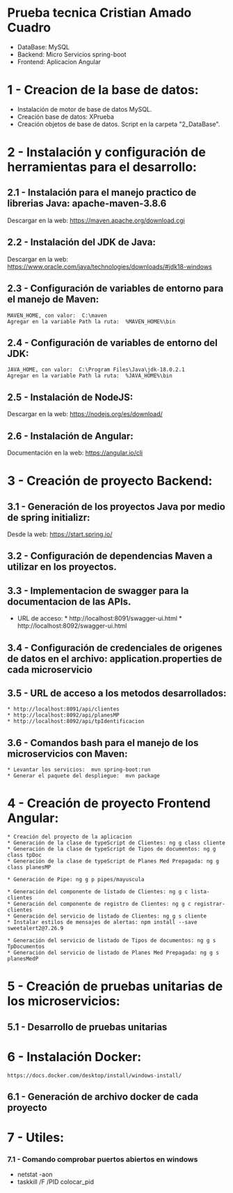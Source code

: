 # Prueba tecnica Cristian Amado Cuadro

* DataBase: MySQL
* Backend: Micro Servicios spring-boot
* Frontend: Aplicacion Angular

# 1 - Creacion de la base de datos: 

 - Instalación de motor de base de datos MySQL. 
 - Creación base de datos: XPrueba
 - Creación objetos de base de datos. Script en la carpeta "2_DataBase".
 
# 2 - Instalación y configuración de herramientas para el desarrollo: 


## 2.1 - Instalación para el manejo practico de librerias Java:  apache-maven-3.8.6

Descargar en la web: https://maven.apache.org/download.cgi


## 2.2 - Instalación del JDK de Java:

Descargar en la web: https://www.oracle.com/java/technologies/downloads/#jdk18-windows


## 2.3 - Configuración de variables de entorno para el manejo de Maven:

	MAVEN_HOME, con valor:  C:\maven
	Agregar en la variable Path la ruta:  %MAVEN_HOME%\bin
	
	
## 2.4 - Configuración de variables de entorno del JDK:

	JAVA_HOME, con valor:  C:\Program Files\Java\jdk-18.0.2.1
	Agregar en la variable Path la ruta:  %JAVA_HOME%\bin


## 2.5 - Instalación de NodeJS:

Descargar en la web: https://nodejs.org/es/download/


## 2.6 - Instalación de Angular:

Documentación en la web: https://angular.io/cli


# 3 - Creación de proyecto Backend: 


## 3.1 - Generación de los proyectos Java por medio de spring initializr:

Desde la web: https://start.spring.io/

## 3.2 - Configuración de dependencias Maven a utilizar en los proyectos.

## 3.3 - Implementacion de swagger para la documentacion de las APIs.

* URL de acceso:
					* http://localhost:8091/swagger-ui.html
					* http://localhost:8092/swagger-ui.html

## 3.4 - Configuración de credenciales de origenes de datos en el archivo: application.properties de cada microservicio


## 3.5 - URL de acceso a los metodos desarrollados:

	* http://localhost:8091/api/clientes
	* http://localhost:8092/api/planesMP
	* http://localhost:8092/api/tpIdentificacion

## 3.6 - Comandos bash para el manejo de los microservicios con Maven:

	* Levantar los servicios:  mvn spring-boot:run
	* Generar el paquete del despliegue:  mvn package


# 4 - Creación de proyecto Frontend Angular: 

	* Creación del proyecto de la aplicacion
	* Generación de la clase de typeScript de Clientes: ng g class cliente
	* Generación de la clase de typeScript de Tipos de documentos: ng g class tpDoc
	* Generación de la clase de typeScript de Planes Med Prepagada: ng g class planesMP
	
	* Generación de Pipe: ng g p pipes/mayuscula
	
	* Generación del componente de listado de Clientes: ng g c lista-clientes
	* Generación del componente de registro de Clientes: ng g c registrar-clientes
	* Generación del servicio de listado de Clientes: ng g s cliente
	* Instalar estilos de mensajes de alertas: npm install --save sweetalert2@7.26.9
	
	* Generación del servicio de listado de Tipos de documentos: ng g s TpDocumentos
	* Generación del servicio de listado de Planes Med Prepagada: ng g s planesMedP
	

# 5 - Creación de pruebas unitarias de los microservicios:
		
## 5.1 - Desarrollo de pruebas unitarias


# 6 - Instalación Docker:
	https://docs.docker.com/desktop/install/windows-install/
	
## 6.1 - Generación de archivo docker de cada proyecto


# 7 - Utiles:

### 7.1 - Comando comprobar puertos abiertos en windows
  * netstat -aon
  * taskkill /F /PID colocar_pid